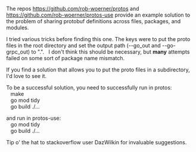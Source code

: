 The repos https://github.com/rob-woerner/protos and https://github.com/rob-woerner/protos-use provide an example solution to the problem of sharing protobuf definitions across files, packages, and modules.

I tried various tricks before finding this one.  The keys were to put the proto files in the root directory and set the output path (--go_out and --go-grpc_out) to ".".&nbsp;&nbsp;&nbsp;I don't think this should be necessary, but <b>many</b> attempts failed on some sort of package name mismatch.

If you find a solution that allows you to put the proto files in a subdirectory, I'd love to see it. 

To be a successful solution, you need to successfully run in protos:<br/>
&nbsp;&nbsp;&nbsp;make<br/>
&nbsp;&nbsp;&nbsp;go mod tidy<br/>
&nbsp;&nbsp;&nbsp;go build ./...<br/>

and run in protos-use:<br/>
&nbsp;&nbsp;&nbsp;go mod tidy<br/>
&nbsp;&nbsp;&nbsp;go build ./...<br/>


Tip o' the hat to stackoverflow user DazWilkin for invaluable suggestions.


